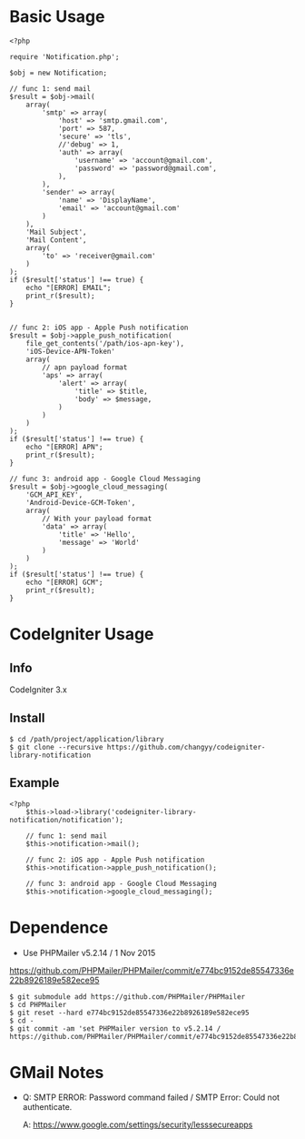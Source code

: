 # Basic Usage

```
<?php

require 'Notification.php';

$obj = new Notification;

// func 1: send mail
$result = $obj->mail( 
	array(
		'smtp' => array(
			'host' => 'smtp.gmail.com',
			'port' => 587,
			'secure' => 'tls',
			//'debug' => 1,
			'auth' => array(
				'username' => 'account@gmail.com',
				'password' => 'password@gmail.com',
			),
		),
		'sender' => array(
			'name' => 'DisplayName',
			'email' => 'account@gmail.com'
		)
	), 
	'Mail Subject', 
	'Mail Content', 
	array( 
		'to' => 'receiver@gmail.com'
	) 
);
if ($result['status'] !== true) {
	echo "[ERROR] EMAIL";
	print_r($result);
}


// func 2: iOS app - Apple Push notification
$result = $obj->apple_push_notification(
	file_get_contents('/path/ios-apn-key'),
	'iOS-Device-APN-Token'
	array(
		// apn payload format
		'aps' => array(
			'alert' => array(
				'title' => $title,
				'body' => $message,
			)
		)
	)
);
if ($result['status'] !== true) {
	echo "[ERROR] APN";
	print_r($result);
}

// func 3: android app - Google Cloud Messaging
$result = $obj->google_cloud_messaging(
	'GCM_API_KEY',
	'Android-Device-GCM-Token',
	array(
		// With your payload format
		'data' => array(
			'title' => 'Hello',
			'message' => 'World'
		)
	)
);
if ($result['status'] !== true) {
	echo "[ERROR] GCM";
	print_r($result);
}

```

# CodeIgniter Usage

## Info

CodeIgniter 3.x

## Install

```
$ cd /path/project/application/library
$ git clone --recursive https://github.com/changyy/codeigniter-library-notification
```

## Example

```
<?php
	$this->load->library('codeigniter-library-notification/notification');

	// func 1: send mail
	$this->notification->mail();

	// func 2: iOS app - Apple Push notification
	$this->notification->apple_push_notification();

	// func 3: android app - Google Cloud Messaging
	$this->notification->google_cloud_messaging();

```

# Dependence

- Use PHPMailer v5.2.14 / 1 Nov 2015

https://github.com/PHPMailer/PHPMailer/commit/e774bc9152de85547336e22b8926189e582ece95

```
$ git submodule add https://github.com/PHPMailer/PHPMailer
$ cd PHPMailer
$ git reset --hard e774bc9152de85547336e22b8926189e582ece95
$ cd -
$ git commit -am 'set PHPMailer version to v5.2.14 / https://github.com/PHPMailer/PHPMailer/commit/e774bc9152de85547336e22b8926189e582ece95'
```

# GMail Notes

- Q: SMTP ERROR: Password command failed / SMTP Error: Could not authenticate.

  A: https://www.google.com/settings/security/lesssecureapps

